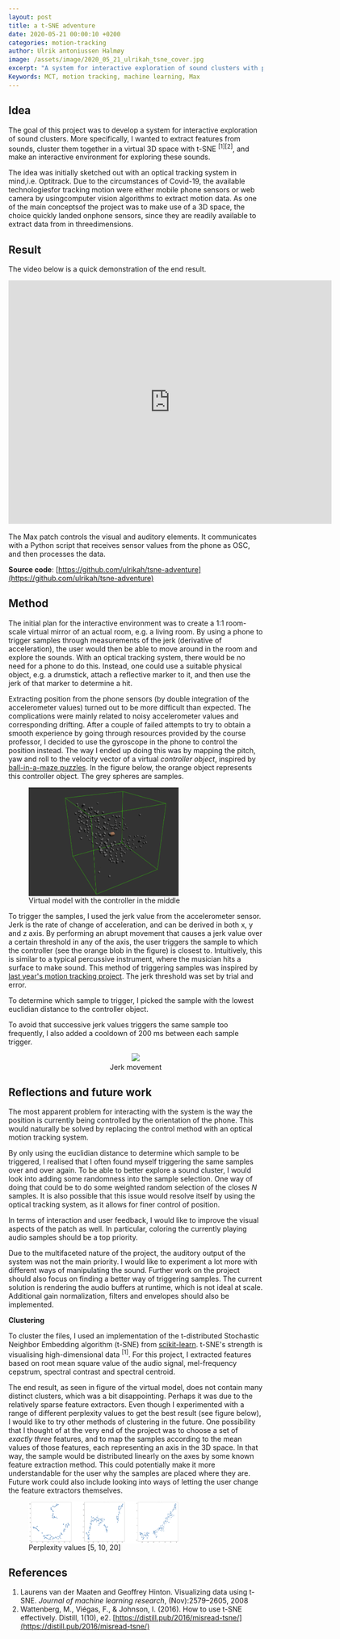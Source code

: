 ```yaml
---
layout: post
title: a t-SNE adventure
date: 2020-05-21 00:00:10 +0200
categories: motion-tracking
author: Ulrik antoniussen Halmøy
image: /assets/image/2020_05_21_ulrikah_tsne_cover.jpg
excerpt: "A system for interactive exploration of sound clusters with phone sensors"
Keywords: MCT, motion tracking, machine learning, Max
---
```


## Idea

The goal of this project was to develop a system for interactive exploration of sound clusters. More specifically, I wanted to extract features from sounds, cluster them together in a virtual 3D space with t-SNE <sup>[1][2]</sup>, and make an interactive environment for exploring these sounds.

The idea was initially sketched out with an optical tracking system in mind,i.e. Optitrack. Due to the circumstances of Covid-19, the available technologiesfor tracking motion were either mobile phone sensors or web camera by usingcomputer vision algorithms to extract motion data. As one of the main conceptsof the project was to make use of a 3D space, the choice quickly landed onphone sensors, since they are readily available to extract data from in threedimensions.

## Result

The video below is a quick demonstration of the end result.

<iframe src="https://player.vimeo.com/video/418516597" width="640" height="482" frameborder="0" allow="autoplay; fullscreen" allowfullscreen>
</iframe>

The Max patch controls the visual and auditory elements. It communicates with a Python script that receives sensor values from the phone as OSC, and then processes the data.

**Source code**: [https://github.com/ulrikah/tsne-adventure](https://github.com/ulrikah/tsne-adventure)

## Method

The initial plan for the interactive environment was to create a 1:1 room-scale virtual mirror of an actual room, e.g. a living room. By using a phone to trigger samples through measurements of the jerk (derivative of acceleration), the user would then be able to move around in the room and explore the sounds. With an optical tracking system, there would be no need for a phone to do this. Instead, one could use a suitable physical object, e.g. a drumstick, attach a reflective marker to it, and then use the jerk of that marker to determine a hit.

Extracting position from the phone sensors (by double integration of the accelerometer values) turned out to be more difficult than expected. The complications were mainly related to noisy accelerometer values and corresponding drifting. After a couple of failed attempts to try to obtain a smooth experience by going through resources provided by the course professor, I decided to use the gyroscope in the phone to control the position instead. The way I ended up doing this was by mapping the pitch, yaw and roll to the velocity vector of a virtual *controller object*, inspired by [ball-in-a-maze puzzles](https://en.wikipedia.org/wiki/Ball-in-a-maze_puzzle). In the figure below, the orange object represents this controller object. The grey spheres are samples.

<figure>
    <img src="/assets/image/2020_05_21_ulrikah_tsne_cover.jpg" width="70%" align="center" />
    <figcaption>Virtual model with the controller in the middle</figcaption>
</figure>

To trigger the samples, I used the jerk value from the accelerometer sensor. Jerk is the rate of change of acceleration, and can be derived in both x, y and z axis. By performing an abrupt movement that causes a jerk value over a certain threshold in any of the axis, the user triggers the sample to which the controller (see the orange blob in the figure) is closest to. Intuitively, this is similar to a typical percussive instrument, where the musician hits a surface to make sound. This method of triggering samples was inspired by [last year's motion tracking project](https://mct-master.github.io/motion-tracking/2019/04/24/How-music-related-motion-tracking-can-sound.html). The jerk threshold was set by trial and error.

To determine which sample to trigger, I picked the sample with the lowest euclidian distance to the controller object.

To avoid that successive jerk values triggers the same sample too frequently, I also added a cooldown of 200 ms between each sample trigger.

<figure align="middle">
   <img src="https://drive.google.com/uc?export=view&amp;id=1Rr27mY5PxZa5s01Ib1_nuVA3ez9bAUIS" width="auto" height="auto"/>
   <figcaption>Jerk movement</figcaption>
</figure>

## Reflections and future work

The most apparent problem for interacting with the system is the way the position is currently being controlled by the orientation of the phone. This would naturally be solved by replacing the control method with an optical motion tracking system.

By only using the euclidian distance to determine which sample to be triggered, I realised that I often found myself triggering the same samples over and over again. To be able to better explore a sound cluster, I would look into adding some randomness into the sample selection. One way of doing that could be to do some weighted random selection of the closes *N* samples. It is also possible that this issue would resolve itself by using the optical tracking system, as it allows for finer control of position.

In terms of interaction and user feedback, I would like to improve the visual aspects of the patch as well. In particular, coloring the currently playing audio samples should be a top priority.

Due to the multifaceted nature of the project, the auditory output of the system was not the main priority. I would like to experiment a lot more with different ways of manipulating the sound. Further work on the project should also focus on finding a better way of triggering samples. The current solution is rendering the audio buffers at runtime, which is not ideal at scale. Additional gain normalization, filters and envelopes should also be implemented.

**Clustering**

To cluster the files, I used an implementation of the t-distributed Stochastic Neighbor Embedding algorithm (t-SNE) from [scikit-learn](https://scikit-learn.org/stable/modules/generated/sklearn.manifold.TSNE.html). t-SNE's strength is visualising high-dimensional data <sup>[1]</sup>. For this project, I extracted features based on root mean square value of the audio signal, mel-frequency cepstrum, spectral contrast and spectral centroid.

The end result, as seen in figure of the virtual model, does not contain many distinct clusters, which was a bit disappointing. Perhaps it was due to the relatively sparse feature extractors. Even though I experimented with a range of different perplexity values to get the best result (see figure below), I would like to try other methods of clustering in the future. One possibility that I thought of at the very end of the project was to choose a set of *exactly three* features, and to map the samples according to the mean values of those features, each representing an axis in the 3D space. In that way, the sample would be distributed linearly on the axes by some known feature extraction method. This could potentially make it more understandable for the user why the samples are placed where they are. Future work could also include looking into ways of letting the user change the feature extractors themselves.

<figure>
    <img src="/assets/image/2020_05_21_ulrikah_tsne_perplexity.png" width="70%" align="center" />
    <figcaption>Perplexity values [5, 10, 20]</figcaption>
</figure>

## References

1. Laurens van der Maaten and Geoffrey Hinton. Visualizing data using t-SNE. *Journal of machine learning research*, (Nov):2579–2605, 2008
2. Wattenberg, M., Viégas, F., & Johnson, I. (2016). How to use t-SNE effectively. Distill, 1(10), e2. [https://distill.pub/2016/misread-tsne/](https://distill.pub/2016/misread-tsne/)
